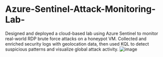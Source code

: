 # Azure-Sentinel-Attack-Monitoring-Lab-
Designed and deployed a cloud-based lab using Azure Sentinel to monitor real-world RDP brute force attacks on a honeypot VM. Collected and enriched security logs with geolocation data, then used KQL to detect suspicious patterns and visualize global attack activity.
![image](https://github.com/user-attachments/assets/4b6b6d4d-7cd0-4391-bccf-cb4f8d76db44)
